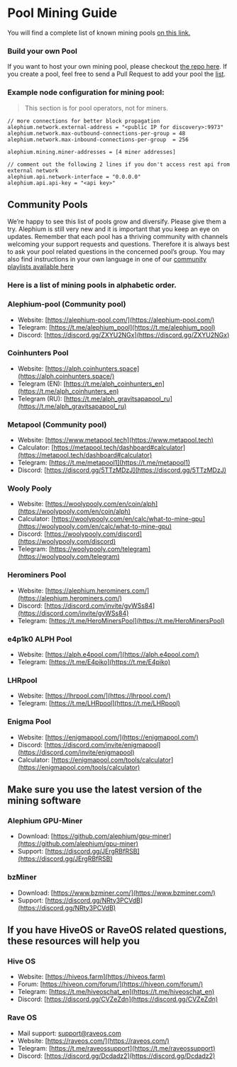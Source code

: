 # Pool Mining Guide

You will find a complete list of known mining pools [on this link.](#community-pools)

### Build your own Pool
If you want to host your own mining pool, please checkout [the repo here](https://github.com/alephium/mining-pool/). If you create a pool, feel free to send a Pull Request to add your pool the [list](#community-pools).

### Example node configuration for mining pool:

> This section is for pool operators, not for miners.

```
// more connections for better block propagation
alephium.network.external-address = "<public IP for discovery>:9973"
alephium.network.max-outbound-connections-per-group = 48
alephium.network.max-inbound-connections-per-group  = 256

alephium.mining.miner-addresses = [4 miner addresses]

// comment out the following 2 lines if you don't access rest api from external network
alephium.api.network-interface = "0.0.0.0"
alephium.api.api-key = "<api key>"
```

## Community Pools

We’re happy to see this list of pools grow and diversify. Please give them a try. Alephium is still very new and it is important that you keep an eye on updates. Remember that each pool has a thriving community with channels welcoming your support requests and questions. Therefore it is always best to ask your pool related questions in the concerned pool’s group. You may also find instructions in your own language in one of our [community playlists available here](https://www.youtube.com/channel/UCIX9Eww2Kch7sc0E6gCmEdg/playlists)

### Here is a list of mining pools in alphabetic order.

### Alephium-pool (Community pool)
- Website: [https://alephium-pool.com/](https://alephium-pool.com/)
- Telegram: [https://t.me/alephium_pool](https://t.me/alephium_pool)
- Discord: [https://discord.gg/ZXYU2NGx](https://discord.gg/ZXYU2NGx)

### Coinhunters Pool
- Website: [https://alph.coinhunters.space](https://alph.coinhunters.space/)
- Telegram (EN): [https://t.me/alph_coinhunters_en](https://t.me/alph_coinhunters_en)
- Telegram (RU): [https://t.me/alph_gravitsapapool_ru](https://t.me/alph_gravitsapapool_ru)

### Metapool (Community pool)
- Website: [https://www.metapool.tech](https://www.metapool.tech)
- Calculator: [https://metapool.tech/dashboard#calculator](https://metapool.tech/dashboard#calculator)
- Telegram: [https://t.me/metapool1](https://t.me/metapool1)
- Discord: [https://discord.gg/5TTzMDzJ](https://discord.gg/5TTzMDzJ)

### Wooly Pooly
- Website: [https://woolypooly.com/en/coin/alph](https://woolypooly.com/en/coin/alph)
- Calculator: [https://woolypooly.com/en/calc/what-to-mine-gpu](https://woolypooly.com/en/calc/what-to-mine-gpu)
- Discord: [https://woolypooly.com/discord](https://woolypooly.com/discord)
- Telegram: [https://woolypooly.com/telegram](https://woolypooly.com/telegram)

### Herominers Pool
- Website: [https://alephium.herominers.com/](https://alephium.herominers.com/)
- Discord: [https://discord.com/invite/gvWSs84](https://discord.com/invite/gvWSs84)
- Telegram: [https://t.me/HeroMinersPool](https://t.me/HeroMinersPool)

### e4p1k0 ALPH Pool
- Website: [https://alph.e4pool.com/](https://alph.e4pool.com/)
- Telegram: [https://t.me/E4piko](https://t.me/E4piko)

### LHRpool
- Website: [https://lhrpool.com/](https://lhrpool.com/)
- Telegram: [https://t.me/LHRpool](https://t.me/LHRpool)

### Enigma Pool
- Website: [https://enigmapool.com/](https://enigmapool.com/)
- Discord: [https://discord.com/invite/enigmapool](https://discord.com/invite/enigmapool)
- Calculator: [https://enigmapool.com/tools/calculator](https://enigmapool.com/tools/calculator)

## Make sure you use the latest version of the mining software

### Alephium GPU-Miner
- Download: [https://github.com/alephium/gpu-miner](https://github.com/alephium/gpu-miner)
- Support: [https://discord.gg/JErgRBfRSB](https://discord.gg/JErgRBfRSB)

### bzMiner
- Download: [https://www.bzminer.com/](https://www.bzminer.com/)
- Support: [https://discord.gg/NRty3PCVdB](https://discord.gg/NRty3PCVdB)

## If you have HiveOS or RaveOS related questions, these resources will help you

### Hive OS
- Website: [https://hiveos.farm](https://hiveos.farm)
- Forum: [https://hiveon.com/forum/](https://hiveon.com/forum/)
- Telegram: [https://t.me/hiveoschat_en](https://t.me/hiveoschat_en)
- Discord: [https://discord.gg/CVZeZdn](https://discord.gg/CVZeZdn)

### Rave OS
- Mail support: support@raveos.com
- Website: [https://raveos.com/](https://raveos.com/)
- Telegram: [https://t.me/raveossupport](https://t.me/raveossupport)
- Discord: [https://discord.gg/Dcdadz2](https://discord.gg/Dcdadz2)
